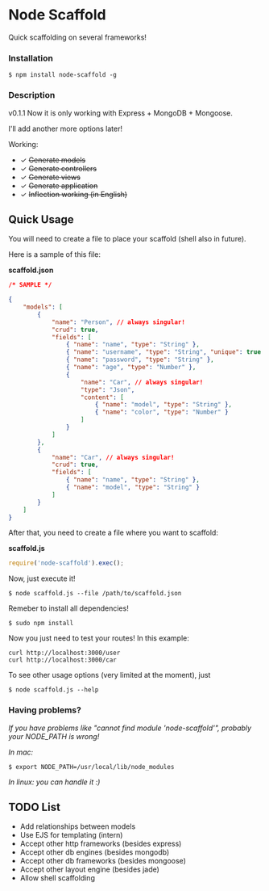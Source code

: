 # Node Scaffold
Quick scaffolding on several frameworks!

### Installation

```shell
$ npm install node-scaffold -g
```

### Description

v0.1.1
Now it is only working with Express + MongoDB + Mongoose.

I'll add another more options later!

Working:
* ✓ ~~Generate models~~
* ✓ ~~Generate controllers~~
* ✓ ~~Generate views~~
* ✓ ~~Generate application~~
* ✓ ~~Inflection working (in English)~~

## Quick Usage

You will need to create a file to place your scaffold (shell also in future).

Here is a sample of this file:

**scaffold.json**
```json
/* SAMPLE */

{
	"models": [
		{
			"name": "Person", // always singular!
			"crud": true,
			"fields": [
				{ "name": "name", "type": "String" },
				{ "name": "username", "type": "String", "unique": true },
				{ "name": "password", "type": "String" },
				{ "name": "age", "type": "Number" },
				{
					"name": "Car", // always singular!
					"type": "Json",
					"content": [
						{ "name": "model", "type": "String" },
						{ "name": "color", "type": "Number" }
					]
				}
			]
		},
		{
			"name": "Car", // always singular!
			"crud": true,
			"fields": [
				{ "name": "name", "type": "String" },
				{ "name": "model", "type": "String" }
			]
		}
	]
}

```

After that, you need to create a file where you want to scaffold:

**scaffold.js**
```javascript
require('node-scaffold').exec();
```

Now, just execute it!
```shell
$ node scaffold.js --file /path/to/scaffold.json
```

Remeber to install all dependencies!
```shell
$ sudo npm install
```

Now you just need to test your routes! In this example:
```shell
curl http://localhost:3000/user
curl http://localhost:3000/car
```

To see other usage options (very limited at the moment), just
```shell
$ node scaffold.js --help
```

### Having problems?

*If you have problems like "cannot find module 'node-scaffold'", probably your NODE_PATH is wrong!*

*In mac:*
```shell
$ export NODE_PATH=/usr/local/lib/node_modules
```

*In linux: you can handle it :)*

## TODO List
* Add relationships between models
* Use EJS for templating (intern)
* Accept other http frameworks (besides express)
* Accept other db engines (besides mongodb)
* Accept other db frameworks (besides mongoose)
* Accept other layout engine (besides jade)
* Allow shell scaffolding